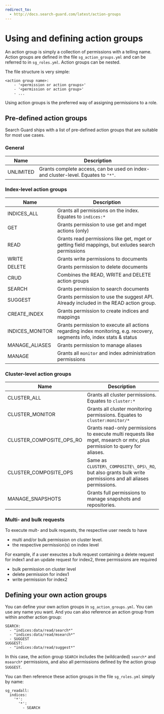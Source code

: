 ```yaml
---
redirect_to:
  - http://docs.search-guard.com/latest/action-groups
---
```


# Using and defining action groups

An action group is simply a collection of permissions with a telling name. Action groups are defined in the file `sg_action_groups.yml` and can be referred to in `sg_roles.yml`. Action groups can be nested. 

The file structure is very simple:

```
<action group name>:
    - '<permission or action groups>'
    - '<permission or action group>'
    - ...
```

Using action groups is the preferred way of assigning permissions to a role.

## Pre-defined action groups

Search Guard ships with a list of pre-defined action groups that are suitable for most use cases. 

### General

| Name | Description |
|---|---|
| UNLIMITED | Grants complete access, can be used on index- and cluster-level. Equates to `"*"`.|

### Index-level action groups

| Name | Description |
|---|---|
| INDICES_ALL | Grants all permissions on the index. Equates to `indices:*`| 
| GET | Grants permission to use get and mget actions (only) |
| READ | Grants read permissions like get, mget or getting field mappings, but exludes search permissions | 
| WRITE | Grants write permissions to documents |
| DELETE | Grants permission to delete documents |
| CRUD | Combines the READ, WRITE and DELETE action groups |
| SEARCH | Grants permission to search documents |
| SUGGEST | Grants permission to use the suggest API. Already included in the READ action group. |
| CREATE_INDEX | Grants permission to create indices and mappings| 
| INDICES_MONITOR | Grants permission to execute all actions regarding index monitoring, e.g. recovery, segments info, index stats & status |
| MANAGE_ALIASES | Grants permission to manage aliases | 
| MANAGE | Grants all `monitor` and index administration permissions | 



### Cluster-level action groups

| Name | Description |
|---|---|
| CLUSTER_ALL | Grants all cluster permissions. Equates to `cluster:*`|
| CLUSTER_MONITOR | Grants all cluster monitoring permissions. Equates to `cluster:monitor/*`|
| CLUSTER\_COMPOSITE\_OPS\_RO | Grants read-only permissions to execute multi requests like mget, msearch or mtv, plus permission to query for aliases. |
| CLUSTER\_COMPOSITE\_OPS | Same as `CLUSTER\_COMPOSITE\_OPS\_RO`, but also grants bulk write permissions and all aliases permissions. |
| MANAGE_SNAPSHOTS | Grants full permissions to manage snapshots and repositories. |

### Multi- and bulk requests

To execute mult- and bulk requests, the respective user needs to have

* multi and/or bulk permission on cluster level. 
* the respective permission(s) on index level

For example, if a user exeuctes a bulk request containing a delete request for index1 and an update request for index2, three permissions are required

* bulk permission on cluster level
* delete permission for index1
* write permission for index2

## Defining your own action groups

You can define your own action groups in `sg_action_groups.yml`. You can use any name you want. And you can also reference an action group from within another action group:

```
SEARCH:
  - "indices:data/read/search*"
  - "indices:data/read/msearch*"
  - SUGGEST
SUGGEST:
  - "indices:data/read/suggest*"
```

In this case, the action group `SEARCH` includes the (wildcarded) `search*` and `msearch*` permissions, and also all permissions defined by the action group `SUGGEST`.

You can then reference these action groups in the file `sg_roles.yml` simply by name:

```
sg_readall:
  indices:
    '*':
      '*':
        - SEARCH
```
